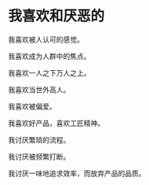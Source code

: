 # 我喜欢和厌恶的

我喜欢被人认可的感觉。

我喜欢成为人群中的焦点。

我喜欢一人之下万人之上。

我喜欢当世外高人。

我喜欢被偏爱。

我喜欢好产品，喜欢工匠精神。

我讨厌繁琐的流程。

我讨厌被频繁打断。

我讨厌一味地追求效率，而放弃产品的品质。